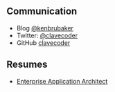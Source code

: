 ## Communication

- Blog [@kenbrubaker](https://medium.com/@kenbrubaker)
- Twitter: [@clavecoder](https://twitter.com/clavecoder)
- GitHub [clavecoder](https://github.com/clavecoder)

## Resumes

- [Enterprise Application Architect](./resume/KENBRUBAKER.md)
